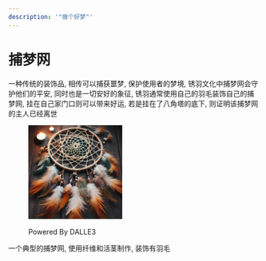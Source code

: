 ```yaml
---
description: '"做个好梦"'
---
```


# 捕梦网

一种传统的装饰品, 相传可以捕获噩梦, 保护使用者的梦境, 锈羽文化中捕梦网会守护他们的平安, 同时也是一切安好的象征, 锈羽通常使用自己的羽毛装饰自己的捕梦网, 挂在自己家门口则可以带来好运, 若是挂在了八角塔的底下, 则证明该捕梦网的主人已经离世

<figure><img src="../.gitbook/assets/export_qzuama.png" alt="" width="188"><figcaption><p>Powered By DALLE3</p></figcaption></figure>

一个典型的捕梦网, 使用纤维和活茎制作, 装饰有羽毛
